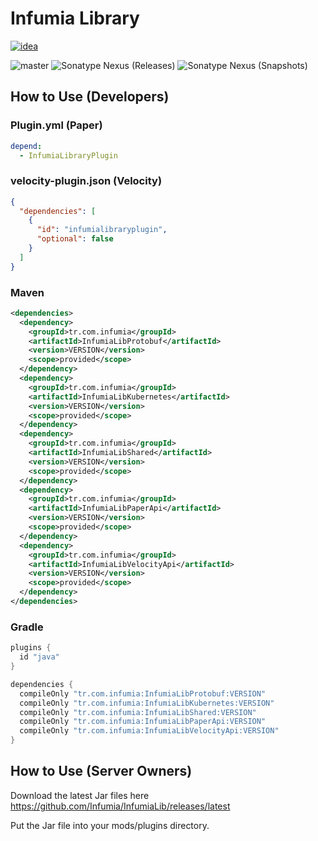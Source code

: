 # Infumia Library
[![idea](https://www.elegantobjects.org/intellij-idea.svg)](https://www.jetbrains.com/idea/)

![master](https://github.com/Infumia/InfumiaLib/workflows/build/badge.svg)
![Sonatype Nexus (Releases)](https://img.shields.io/nexus/r/tr.com.infumia/InfumiaLibShared?label=maven-central&server=https%3A%2F%2Foss.sonatype.org%2F)
![Sonatype Nexus (Snapshots)](https://img.shields.io/nexus/s/tr.com.infumia/InfumiaLibShared?label=maven-central&server=https%3A%2F%2Foss.sonatype.org)
## How to Use (Developers)
### Plugin.yml (Paper)
```yml
depend:
  - InfumiaLibraryPlugin
```
### velocity-plugin.json (Velocity)
```json
{
  "dependencies": [
    {
      "id": "infumialibraryplugin",
      "optional": false
    }
  ]
}
```
### Maven
```xml
<dependencies>
  <dependency>
    <groupId>tr.com.infumia</groupId>
    <artifactId>InfumiaLibProtobuf</artifactId>
    <version>VERSION</version>
    <scope>provided</scope>
  </dependency>
  <dependency>
    <groupId>tr.com.infumia</groupId>
    <artifactId>InfumiaLibKubernetes</artifactId>
    <version>VERSION</version>
    <scope>provided</scope>
  </dependency>
  <dependency>
    <groupId>tr.com.infumia</groupId>
    <artifactId>InfumiaLibShared</artifactId>
    <version>VERSION</version>
    <scope>provided</scope>
  </dependency>
  <dependency>
    <groupId>tr.com.infumia</groupId>
    <artifactId>InfumiaLibPaperApi</artifactId>
    <version>VERSION</version>
    <scope>provided</scope>
  </dependency>
  <dependency>
    <groupId>tr.com.infumia</groupId>
    <artifactId>InfumiaLibVelocityApi</artifactId>
    <version>VERSION</version>
    <scope>provided</scope>
  </dependency>
</dependencies>
```
### Gradle
```groovy
plugins {
  id "java"
}

dependencies {
  compileOnly "tr.com.infumia:InfumiaLibProtobuf:VERSION"
  compileOnly "tr.com.infumia:InfumiaLibKubernetes:VERSION"
  compileOnly "tr.com.infumia:InfumiaLibShared:VERSION"
  compileOnly "tr.com.infumia:InfumiaLibPaperApi:VERSION"
  compileOnly "tr.com.infumia:InfumiaLibVelocityApi:VERSION"
}
```
## How to Use (Server Owners)
Download the latest Jar files here https://github.com/Infumia/InfumiaLib/releases/latest

Put the Jar file into your mods/plugins directory.
